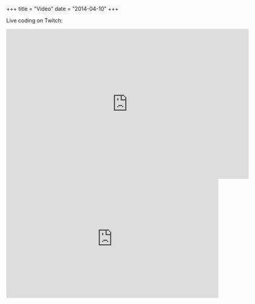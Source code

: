 +++
title = "Video"
date = "2014-04-10"
+++

Live coding on Twitch:

<iframe src="https://embed.restream.io/player/index.html?token=5da38f5ba987504a52b8f1a9915d338a" width="640"
    height="396" frameborder="0" allowfullscreen></iframe>

<iframe width="560" height="315" src="https://www.youtube.com/embed/videoseries?list=PLn1M3BHFMIoPgmZ4XKIJtvX3kVapI0a-p" frameborder="0" allow="autoplay; encrypted-media" allowfullscreen></iframe>

